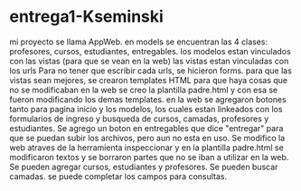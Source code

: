 # entrega1-Kseminski
mi proyecto se llama AppWeb.
en models se encuentran las 4 clases: profesores, cursos, estudiantes, entregables.
los modelos estan vinculados con las vistas (para que se vean en la web)
las vistas estan vinculadas con los urls
Para no tener que escribir cada urls, se hicieron forms.
para que las vistas sean mejores, se crearon templates HTML
para que haya cosas que no se modificaban en la web se creo la plantilla padre.html y con esa se fueron modificando los demas templates.
en la web se agregaron botones tanto para pagina inicio y los modelos, los cuales estan linkeados con los formularios de ingreso y busqueda de cursos, camadas, profesores y estudiantes. 
Se agrego un boton en entregables que dice "entregar" para que se puedan subir los archivos, pero aun no esta en uso.
Se modifico la web atraves de la herramienta inspeccionar y en la plantilla padre.html se modificaron textos y se borraron partes que no se iban a utilizar en la web.
Se pueden agregar cursos, estudiantes y profesores. 
Se pueden buscar camadas.
se puede completar los campos para consultas.
